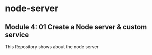 # node-server

## Module 4: 01 Create a Node server & custom service

This Repository shows about the node server
